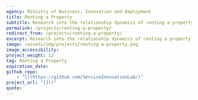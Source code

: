 ```yaml
---
agency: Ministry of Business, Innovation and Employment
title: Renting a Property
subtitle: Research into the relationship dynamics of renting a property and ways they impact the renting experience and can make it better.  
permalink: /projects/renting-a-property/
redirect_from: /projects/renting-a-property/
excerpt: Research into the relationship dynamics of renting a property and ways they impact the renting experience and can make it better.
image: /assets/img/projects/renting-a-property.png
image_accessibility: 
project_weight: 12
tag: Renting a Property
expiration_date:
github_repo:
    - "[](https://github.com/ServiceInnovationLab/)"
project_url: "[]()"
quote:
---
```

